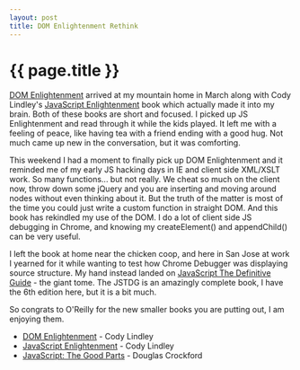 ```yaml
---
layout: post
title: DOM Enlightenment Rethink
---
```


{{ page.title }}
================

[DOM Enlightenment](http://www.amazon.com/gp/product/1449342841/ref=as_li_tf_tl?ie=UTF8&camp=1789&creative=9325&creativeASIN=1449342841&linkCode=as2&tag=geespe-20) arrived at my mountain home in March along with Cody Lindley's [JavaScript Enlightenment](http://www.amazon.com/gp/product/1449342884/ref=as_li_tf_tl?ie=UTF8&camp=1789&creative=9325&creativeASIN=1449342884&linkCode=as2&tag=geespe-20) book which actually made it into my brain. Both of these books are short and focused. I picked up JS Enlightenment and read through it while the kids played. It left me with a feeling of peace, like having tea with a friend ending with a good hug. Not much came up new in the conversation, but it was comforting.

This weekend I had a moment to finally pick up DOM Enlightenment and it reminded me of my early JS hacking days in IE and client side XML/XSLT work. So many functions... but not really. We cheat so much on the client now, throw down some jQuery and you are inserting and moving around nodes without even thinking about it. But the truth of the matter is most of the time you could just write a custom function in straight DOM. And this book has rekindled my use of the DOM. I do a lot of client side JS debugging in Chrome, and knowing my createElement() and appendChild() can be very useful. 

I left the book at home near the chicken coop, and here in San Jose at work I yearned for it while wanting to test how Chrome Debugger was displaying source structure. My hand instead landed on [JavaScript The Definitive Guide](http://www.amazon.com/gp/product/0596805527/ref=as_li_tf_tl?ie=UTF8&camp=1789&creative=9325&creativeASIN=0596805527&linkCode=as2&tag=geespe-20) - the giant tome. The JSTDG is an amazingly complete book, I have the 6th edition here, but it is a bit much. 

So congrats to O'Reilly for the new smaller books you are putting out, I am enjoying them.

* [DOM Enlightenment](http://www.amazon.com/gp/product/1449342841/ref=as_li_tf_tl?ie=UTF8&camp=1789&creative=9325&creativeASIN=1449342841&linkCode=as2&tag=geespe-20) - Cody Lindley
* [JavaScript Enlightenment](http://www.amazon.com/gp/product/1449342884/ref=as_li_tf_tl?ie=UTF8&camp=1789&creative=9325&creativeASIN=1449342884&linkCode=as2&tag=geespe-20) - Cody Lindley
* [JavaScript: The Good Parts](http://www.amazon.com/gp/product/0596517742/ref=as_li_tf_tl?ie=UTF8&camp=1789&creative=9325&creativeASIN=0596517742&linkCode=as2&tag=geespe-20) - Douglas Crockford

